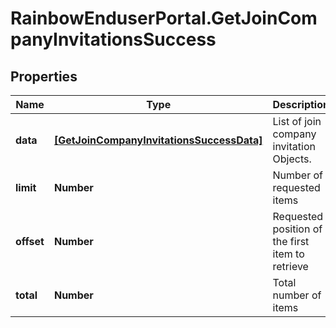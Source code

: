 # RainbowEnduserPortal.GetJoinCompanyInvitationsSuccess

## Properties

Name | Type | Description | Notes
------------ | ------------- | ------------- | -------------
**data** | [**[GetJoinCompanyInvitationsSuccessData]**](GetJoinCompanyInvitationsSuccessData.md) | List of join company invitation Objects. | 
**limit** | **Number** | Number of requested items | 
**offset** | **Number** | Requested position of the first item to retrieve | 
**total** | **Number** | Total number of items | 



